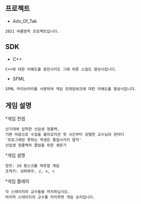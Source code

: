 ## 프로젝트
* Adv_Of_Tak
```
2021 여름방학 프로젝트입니다.
```

## SDK
* C++
```
C++에 대한 이해도를 증진시키도 그에 따른 스킬도 향상시킵니다.
```
* SFML
```
SFML 라이브러리를 사용하여 게임 프레임워크에 대한 이해도를 향상시킵니다.
```

## 게임 설명
*게임 컨셉
```
산기대에 입학한 신입생 정홍택.
기쁜 마음으로 수업을 들어갔지만 첫 시간부터 강렬한 교수님의 한마디
'프로그래밍 못하는 학생은 졸업시키지 말자'
신입생 정홍택의 졸업을 위한 생존기
```

*게임 설명
```
장르: 2d 횡스크롤 캐쥬얼 게임
조작키: 상하좌우, z, x, c
```

*게임 플레이
```
각 스테이지의 교수들을 처치하십시오.
마지막 스테이지의 교수를 처치하면 게임 승리입니다.
```
